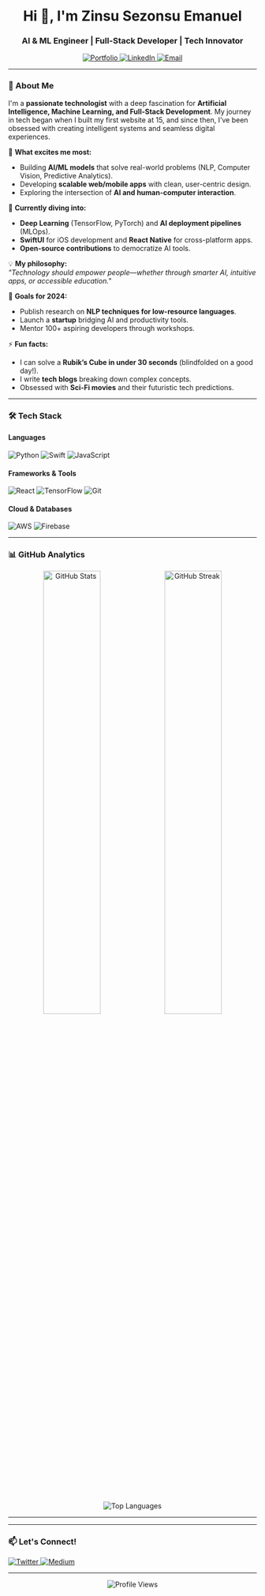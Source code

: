 <h1 align="center">Hi 👋, I'm Zinsu Sezonsu Emanuel</h1>
<h3 align="center">AI & ML Engineer | Full-Stack Developer | Tech Innovator</h3>

<p align="center">
  <a href="https://sezonsu-files.vercel.app/" target="_blank">
    <img src="https://img.shields.io/badge/Portfolio-%23000000.svg?style=for-the-badge&logo=vercel&logoColor=white" alt="Portfolio"/>
  </a>
  <a href="https://linkedin.com/in/yourusername" target="_blank">
    <img src="https://img.shields.io/badge/LinkedIn-0077B5?style=for-the-badge&logo=linkedin&logoColor=white" alt="LinkedIn"/>
  </a>
  <a href="mailto:zinsusezonsu@gmail.com">
    <img src="https://img.shields.io/badge/Email-D14836?style=for-the-badge&logo=gmail&logoColor=white" alt="Email"/>
  </a>
</p>

---

### 🚀 About Me  

I'm a **passionate technologist** with a deep fascination for **Artificial Intelligence, Machine Learning, and Full-Stack Development**. My journey in tech began when I built my first website at 15, and since then, I’ve been obsessed with creating intelligent systems and seamless digital experiences.  

🔬 **What excites me most:**  
- Building **AI/ML models** that solve real-world problems (NLP, Computer Vision, Predictive Analytics).  
- Developing **scalable web/mobile apps** with clean, user-centric design.  
- Exploring the intersection of **AI and human-computer interaction**.  

🌱 **Currently diving into:**  
- **Deep Learning** (TensorFlow, PyTorch) and **AI deployment pipelines** (MLOps).  
- **SwiftUI** for iOS development and **React Native** for cross-platform apps.  
- **Open-source contributions** to democratize AI tools.  

💡 **My philosophy:**  
*"Technology should empower people—whether through smarter AI, intuitive apps, or accessible education."*  

🎯 **Goals for 2024:**  
- Publish research on **NLP techniques for low-resource languages**.  
- Launch a **startup** bridging AI and productivity tools.  
- Mentor 100+ aspiring developers through workshops.  

⚡ **Fun facts:**  
- I can solve a **Rubik’s Cube in under 30 seconds** (blindfolded on a good day!).  
- I write **tech blogs** breaking down complex concepts.  
- Obsessed with **Sci-Fi movies** and their futuristic tech predictions.  

---

### 🛠️ Tech Stack
#### **Languages**
![Python](https://img.shields.io/badge/Python-3776AB?style=for-the-badge&logo=python&logoColor=white)
![Swift](https://img.shields.io/badge/Swift-FA7343?style=for-the-badge&logo=swift&logoColor=white)
![JavaScript](https://img.shields.io/badge/JavaScript-F7DF1E?style=for-the-badge&logo=javascript&logoColor=black)

#### **Frameworks & Tools**
![React](https://img.shields.io/badge/React-61DAFB?style=for-the-badge&logo=react&logoColor=black)
![TensorFlow](https://img.shields.io/badge/TensorFlow-FF6F00?style=for-the-badge&logo=tensorflow&logoColor=white)
![Git](https://img.shields.io/badge/Git-F05032?style=for-the-badge&logo=git&logoColor=white)

#### **Cloud & Databases**
![AWS](https://img.shields.io/badge/AWS-%23FF9900.svg?style=for-the-badge&logo=amazon-aws&logoColor=white)
![Firebase](https://img.shields.io/badge/Firebase-039BE5?style=for-the-badge&logo=firebase&logoColor=white)

---

### 📊 GitHub Analytics
<p align="center">
  <img src="https://github-readme-stats.vercel.app/api?username=zinsu-moni&show_icons=true&theme=radical&hide_border=true" alt="GitHub Stats" width="48%"/>
  <img src="https://github-readme-streak-stats.herokuapp.com/?user=zinsu-moni&theme=radical&hide_border=true" alt="GitHub Streak" width="48%"/>
</p>

<p align="center">
  <img src="https://github-readme-stats.vercel.app/api/top-langs/?username=zinsu-moni&layout=compact&theme=radical&hide_border=true" alt="Top Languages"/>
</p>

---

<!-- ### 🔥 Featured Projects
1. **[AI-Powered Chatbot](https://github.com/zinsu-moni/ai-chatbot)** - NLP-based conversational agent using TensorFlow.  
2. **[SwiftUI Weather App](https://github.com/zinsu-moni/weather-app)** - Real-time weather forecasts with clean UI.  
3. **[React E-Commerce Site](https://github.com/zinsu-moni/ecommerce-react)** - Full-stack online store with Firebase.   -->

---

### 📫 Let's Connect!
<p align="left">
  <a href="https://twitter.com/yourhandle" target="_blank">
    <img src="https://img.shields.io/badge/Twitter-1DA1F2?style=for-the-badge&logo=twitter&logoColor=white" alt="Twitter"/>
  </a>
  <a href="https://medium.com/@yourusername" target="_blank">
    <img src="https://img.shields.io/badge/Medium-12100E?style=for-the-badge&logo=medium&logoColor=white" alt="Medium"/>
  </a>
</p>

---

<p align="center">
  <img src="https://komarev.com/ghpvc/?username=zinsu-moni&label=Profile%20Views&color=blueviolet&style=flat" alt="Profile Views"/>
</p>